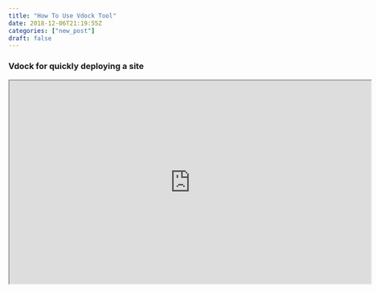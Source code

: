 ```yaml
---
title: "How To Use Vdock Tool"
date: 2018-12-06T21:19:55Z
categories: ["new_post"]
draft: false
---
```


### Vdock for quickly deploying a site

<iframe width="720" height="405"
    src="https://www.youtube.com/embed/oGPMfa2SZuc">
</iframe>
